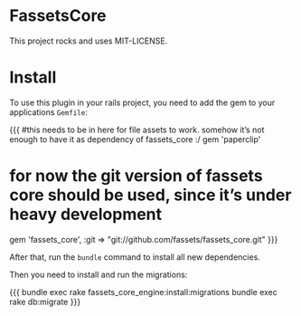 # FassetsCore

This project rocks and uses MIT-LICENSE.

# Install

To use this plugin in your rails project, you need to add the gem to your applications `Gemfile`:

{{{
#this needs to be in here for file assets to work. somehow it’s not enough to have it as dependency of fassets_core :/
gem 'paperclip'

# for now the git version of fassets core should be used, since it’s under heavy development
gem 'fassets_core', :git => "git://github.com/fassets/fassets_core.git"
}}}

After that, run the `bundle` command to install all new dependencies.

Then you need to install and run the migrations:

{{{
bundle exec rake fassets_core_engine:install:migrations
bundle exec rake db:migrate
}}}

